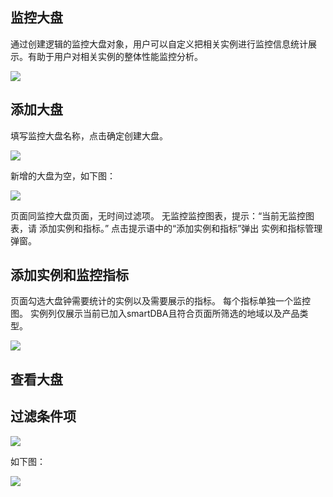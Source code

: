 ## 监控大盘
通过创建逻辑的监控大盘对象，用户可以自定义把相关实例进行监控信息统计展示。有助于用户对相关实例的整体性能监控分析。

![](../Image/Operation-Guide/monitor_market1.png)
 
## 添加大盘
填写监控大盘名称，点击确定创建大盘。
 
![](../Image/Operation-Guide/monitor_market2.png)
 
新增的大盘为空，如下图：

![](../Image/Operation-Guide/monitor_market3.png)
 
页面同监控大盘页面，无时间过滤项。
无监控监控图表，提示：“当前无监控图表，请 添加实例和指标。”
点击提示语中的“添加实例和指标”弹出 实例和指标管理弹窗。

## 添加实例和监控指标
页面勾选大盘钟需要统计的实例以及需要展示的指标。
每个指标单独一个监控图。
实例列仅展示当前已加入smartDBA且符合页面所筛选的地域以及产品类型。

![](../Image/Operation-Guide/monitor_market4.png)
 
## 查看大盘
## 过滤条件项

![](../Image/Operation-Guide/monitor_market5.png)
 
如下图：

![](../Image/Operation-Guide/monitor_market6.png)
 
